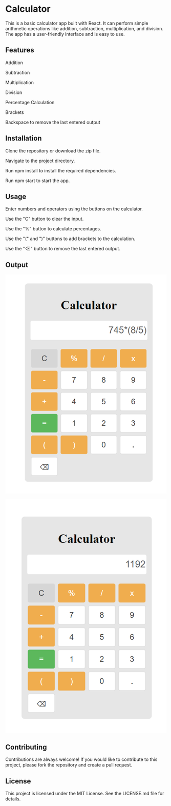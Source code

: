 # Calculator

This is a basic calculator app built with React. It can perform simple arithmetic operations like addition, subtraction, multiplication, and division. The app has a user-friendly interface and is easy to use.

## Features
Addition

Subtraction

Multiplication

Division

Percentage Calculation

Brackets

Backspace to remove the last entered output

## Installation
Clone the repository or download the zip file.

Navigate to the project directory.

Run npm install to install the required dependencies.

Run npm start to start the app.

## Usage
Enter numbers and operators using the buttons on the calculator.

Use the "C" button to clear the input.

Use the "%" button to calculate percentages.

Use the "(" and ")" buttons to add brackets to the calculation.

Use the "⌫" button to remove the last entered output.

## Output
![alt text](Capture1.PNG)

![alt text](Capture2.PNG)


## Contributing
Contributions are always welcome! If you would like to contribute to this project, please fork the repository and create a pull request.

## License
This project is licensed under the MIT License. See the LICENSE.md file for details.
